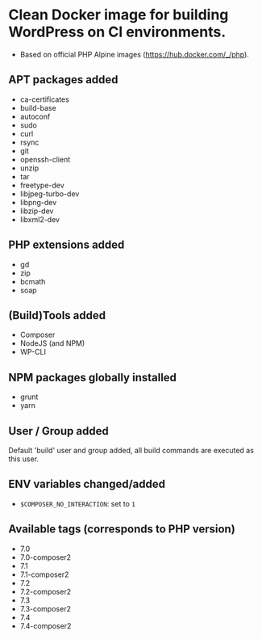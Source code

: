 # Clean Docker image for building WordPress on CI environments.

* Based on official PHP Alpine images (https://hub.docker.com/_/php).

## APT packages added

* ca-certificates
* build-base
* autoconf
* sudo
* curl
* rsync
* git
* openssh-client
* unzip
* tar
* freetype-dev
* libjpeg-turbo-dev
* libpng-dev
* libzip-dev
* libxml2-dev

## PHP extensions added

* gd
* zip
* bcmath
* soap

## (Build)Tools added

* Composer
* NodeJS (and NPM)
* WP-CLI

## NPM packages globally installed

* grunt
* yarn

## User / Group added

Default 'build' user and group added, all build commands are executed as this user.

## ENV variables changed/added

* `$COMPOSER_NO_INTERACTION`: set to `1`

## Available tags (corresponds to PHP version)

* 7.0
* 7.0-composer2
* 7.1
* 7.1-composer2
* 7.2
* 7.2-composer2
* 7.3
* 7.3-composer2
* 7.4
* 7.4-composer2
